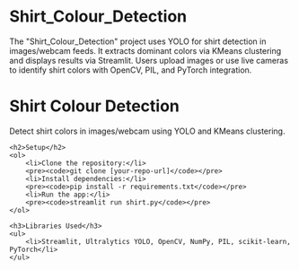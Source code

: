 # Shirt_Colour_Detection
The "Shirt_Colour_Detection" project uses YOLO for shirt detection in images/webcam feeds. It extracts dominant colors via KMeans clustering and displays results via Streamlit. Users upload images or use live cameras to identify shirt colors with OpenCV, PIL, and PyTorch integration.

<!DOCTYPE html>
<html>
<head>
    <title>Shirt Colour Detection</title>
</head>
<body>
    <h1>Shirt Colour Detection</h1>
    <p>Detect shirt colors in images/webcam using YOLO and KMeans clustering.</p>
    
    <h2>Setup</h2>
    <ol>
        <li>Clone the repository:</li>
        <pre><code>git clone [your-repo-url]</code></pre>
        <li>Install dependencies:</li>
        <pre><code>pip install -r requirements.txt</code></pre>
        <li>Run the app:</li>
        <pre><code>streamlit run shirt.py</code></pre>
    </ol>

    <h3>Libraries Used</h3>
    <ul>
        <li>Streamlit, Ultralytics YOLO, OpenCV, NumPy, PIL, scikit-learn, PyTorch</li>
    </ul>
</body>
</html>
